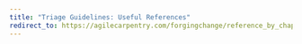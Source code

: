 ```yaml
---
title: "Triage Guidelines: Useful References"
redirect_to: https://agilecarpentry.com/forgingchange/reference_by_chapter/TriageGuidelines/
---
```

